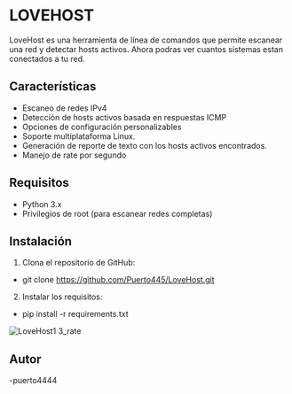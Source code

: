 # LOVEHOST

LoveHost es una herramienta de línea de comandos que permite escanear una red y detectar hosts activos. Ahora podras ver cuantos sistemas estan conectados a tu red.

## Características

- Escaneo de redes IPv4
- Detección de hosts activos basada en respuestas ICMP
- Opciones de configuración personalizables
- Soporte multiplataforma Linux.
- Generación de reporte de texto con los hosts activos encontrados.
- Manejo de rate por segundo

## Requisitos

- Python 3.x
- Privilegios de root (para escanear redes completas)

## Instalación

1. Clona el repositorio de GitHub:
- git clone https://github.com/Puerto445/LoveHost.git

2. Instalar los requisitos:
- pip install -r requirements.txt

![LoveHost1 3_rate](https://github.com/user-attachments/assets/cb985755-6a59-45dc-a8c0-deb20975e5e0)


## Autor
-puerto4444
 
